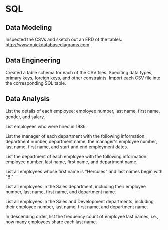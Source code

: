# SQL #

## Data Modeling ##
Inspected the CSVs and sketch out an ERD of the tables. http://www.quickdatabasediagrams.com.

## Data Engineering ##

Created a table schema for each of the CSV files. Specifing data types, primary keys, foreign keys, and other constraints.
Import each CSV file into the corresponding SQL table.

## Data Analysis ##
List the details of each employee: employee number, last name, first name, gender, and salary.

List employees who were hired in 1986.

List the manager of each department with the following information: department number, department name, the manager's employee number, last name, first name, and start and end employment dates.

List the department of each employee with the following information: employee number, last name, first name, and department name.

List all employees whose first name is "Hercules" and last names begin with "B."

List all employees in the Sales department, including their employee number, last name, first name, and department name.

List all employees in the Sales and Development departments, including their employee number, last name, first name, and department name.

In descending order, list the frequency count of employee last names, i.e., how many employees share each last name.

